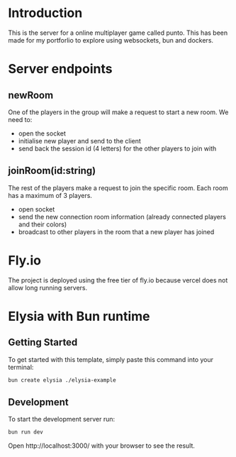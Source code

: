 # Introduction

This is the server for a online multiplayer game called punto. This has been made for my portforlio to explore using
websockets, bun and dockers.

# Server endpoints

## newRoom

One of the players in the group will make a request to start a new room.
We need to:
- open the socket
- initialise new player and send to the client
- send back the session id (4 letters) for the other players to join with


## joinRoom(id:string)
The rest of the players make a request to join the specific room. Each room has a maximum of 3 players.
- open socket
- send the new connection room information (already connected players and their colors)
- broadcast to other players in the room that a new player has joined

# Fly.io

The project is deployed using the free tier of fly.io because vercel does not allow long running servers. 


# Elysia with Bun runtime

## Getting Started
To get started with this template, simply paste this command into your terminal:
```bash
bun create elysia ./elysia-example
```

## Development
To start the development server run:
```bash
bun run dev
```

Open http://localhost:3000/ with your browser to see the result.